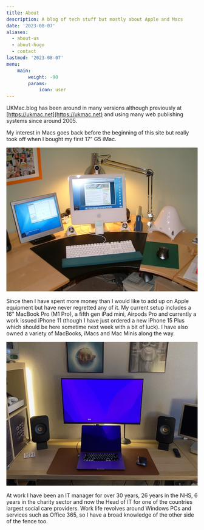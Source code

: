 ```yaml
---
title: About
description: A blog of tech stuff but mostly about Apple and Macs
date: '2023-08-07'
aliases:
  - about-us
  - about-hugo
  - contact
lastmod: '2023-08-07'
menu:
    main: 
        weight: -90
        params:
            icon: user
---
```

UKMac.blog has been around in many versions although previously at [https://ukmac.net](https://ukmac.net) and using many web publishing systems since around 2005.

My interest in Macs goes back before the beginning of this site but really took off when I bought my first 17" G5 iMac.

![My first G5 iMac](g5imac.jpg "G5 iMac")

Since then I have spent more money than I would like to add up on Apple equipment but have never regretted any of it. My current setup includes a 16" MacBook Pro (M1 Pro), a fifth gen iPad mini, Airpods Pro and currently a work issued iPhone 11 (though I have just ordered a new iPhone 15 Plus which should be here sometime next week with a bit of luck). I have also owned a variety of MacBooks, iMacs and Mac Minis along the way.

![M1 MacBook Pro](macbook.jpg "M1 MacBook Pro")

At work I have been an IT manager for over 30 years, 26 years in the NHS, 6 years in the charity sector and now the Head of IT for one of the countries largest social care providers. Work life revolves around Windows PCs and services such as Office 365, so I have a broad knowledge of the other side of the fence too.
